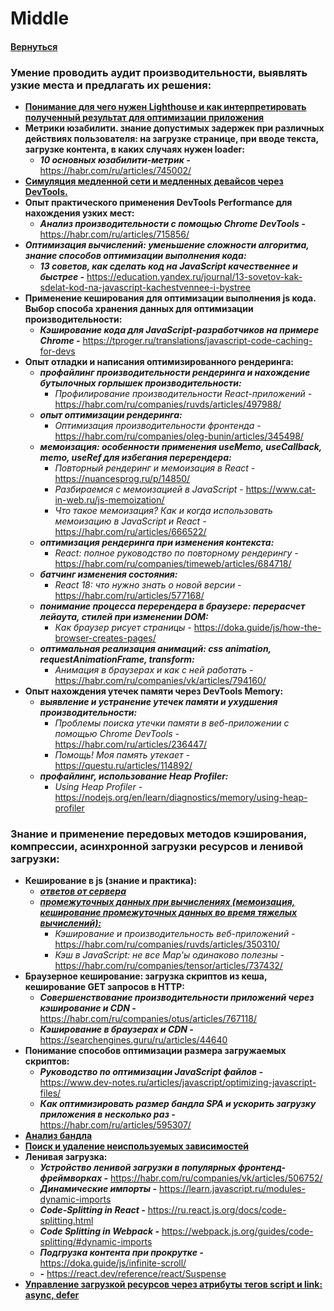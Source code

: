 # Middle

#### [Вернуться](../OPTIMIZATION.md)

### Умение проводить аудит производительности, выявлять узкие места и предлагать их решения:

- [**Понимание для чего нужен Lighthouse и как интерпретировать полученный результат для оптимизации приложения**](https://www.notion.so/Level-2-87c4c91bb49742f0b8b1cc8f4a53dd20?pvs=21)
- **Метрики юзабилити. знание допустимых задержек при различных действиях пользователя: на загрузке странице, при вводе текста, загрузке контента, в каких случаях нужен loader:**
  - **_10 основных юзабилити-метрик -_** https://habr.com/ru/articles/745002/
- [**Симуляция медленной сети и медленных девайсов через DevTools.**](https://dandkim.com/simulate-slow-networks/test%20slow%20network%20connections/)
- **Опыт практического применения DevTools Performance для нахождения узких мест:**
  - **_Анализ производительности с помощью Chrome DevTools -_** https://habr.com/ru/articles/715856/
- **_Оптимизация вычислений: уменьшение сложности алгоритма, знание способов оптимизации выполнения кода:_**
  - **_13 советов, как сделать код на JavaScript качественнее и быстрее -_** https://education.yandex.ru/journal/13-sovetov-kak-sdelat-kod-na-javascript-kachestvennee-i-bystree
- **Применение кеширования для оптимизации выполнения js кода. Выбор способа хранения данных для оптимизации производительности:**
  - **_Кэширование кода для JavaScript-разработчиков на примере Chrome -_** https://tproger.ru/translations/javascript-code-caching-for-devs
- **Опыт отладки и написания оптимизированного рендеринга:**
  - **_профайлинг производительности рендеринга и нахождение бутылочных горлышек производительности:_**
    - _Профилирование производительности React-приложений -_ https://habr.com/ru/companies/ruvds/articles/497988/
  - **_опыт оптимизации рендеринга:_**
    - _Оптимизация производительности фронтенда -_ https://habr.com/ru/companies/oleg-bunin/articles/345498/
  - **_мемоизация: особенности применения useMemo, useCallback, memo, useRef для избегания перерендера:_**
    - _Повторный рендеринг и мемоизация в React -_ https://nuancesprog.ru/p/14850/
    - _Разбираемся с мемоизацией в JavaScript -_ https://www.cat-in-web.ru/js-memoization/
    - _Что такое мемоизация? Как и когда использовать мемоизацию в JavaScript и React -_ https://habr.com/ru/articles/666522/
  - **_оптимизация рендеринга при изменения контекста:_**
    - _React: полное руководство по повторному рендерингу -_ https://habr.com/ru/companies/timeweb/articles/684718/
  - **_батчинг изменения состояния:_**
    - _React 18: что нужно знать о новой версии -_ https://habr.com/ru/articles/577168/
  - **_понимание процесса перерендера в браузере: перерасчет лейаута, стилей при изменении DOM:_**
    - _Как браузер рисует страницы -_ https://doka.guide/js/how-the-browser-creates-pages/
  - **_оптимальная реализация анимаций: css animation, requestAnimationFrame, transform:_**
    - _Анимация в браузерах и как с ней работать -_ https://habr.com/ru/companies/vk/articles/794160/
- **Опыт нахождения утечек памяти через DevTools Memory:**
  - **_выявление и устранение утечек памяти и ухудшения производительности:_**
    - _Проблемы поиска утечки памяти в веб-приложении с помощью Chrome DevTools -_ https://habr.com/ru/articles/236447/
    - _Помощь! Моя память утекает -_ https://questu.ru/articles/114892/
  - **_профайлинг, использование Heap Profiler:_**
    - _Using Heap Profiler -_ https://nodejs.org/en/learn/diagnostics/memory/using-heap-profiler

### Знание и применение передовых методов кэширования, компрессии, асинхронной загрузки ресурсов и ленивой загрузки:

- **Кеширование в js (знание и практика):**
  - [**_ответов от сервера_**](https://developer.mozilla.org/ru/docs/Web/HTTP/Caching)
  - [**_промежуточных данных при вычислениях (мемоизация, кеширование промежуточных данных во время тяжелых вычислений):_**](Level%201%20b92a636b99b44cb3895d85355c235db5.md)
    - _Кэширование и производительность веб-приложений -_ https://habr.com/ru/companies/ruvds/articles/350310/
    - _Кэш в JavaScript: не все Map'ы одинаково полезны -_ https://habr.com/ru/companies/tensor/articles/737432/
- **Браузерное кеширование: загрузка скриптов из кеша, кеширование GET запросов в HTTP:**
  - **_Совершенствование производительности приложений через кэширование и CDN -_** https://habr.com/ru/companies/otus/articles/767118/
  - **_Кэширование в браузерах и CDN -_** https://searchengines.guru/ru/articles/44640
- **Понимание способов оптимизации размера загружаемых скриптов:**
  - **_Руководство по оптимизации JavaScript файлов -_** https://www.dev-notes.ru/articles/javascript/optimizing-javascript-files/
  - **_Как оптимизировать размер бандла SPA и ускорить загрузку приложения в несколько раз -_** https://habr.com/ru/articles/595307/
- [**Анализ бандла**](https://www.notion.so/Level-1-11815b84e03846b2b57e6bd76668469d?pvs=21)
- [**Поиск и удаление неиспользуемых зависимостей**](https://stackoverflow.com/questions/21417014/npm-command-to-uninstall-or-prune-unused-packages-in-node-js)
- **Ленивая загрузка:**
  - **_Устройство ленивой загрузки в популярных фронтенд-фреймворках -_** https://habr.com/ru/companies/vk/articles/506752/
  - **_Динамические импорты -_** https://learn.javascript.ru/modules-dynamic-imports
  - **_Code-Splitting in React -_** https://ru.react.js.org/docs/code-splitting.html
  - **_Code Splitting in Webpack -_** https://webpack.js.org/guides/code-splitting/#dynamic-imports
  - **_Подгрузка контента при прокрутке -_** https://doka.guide/js/infinite-scroll/
  - **_<Suspense> -_** https://react.dev/reference/react/Suspense
- [**Управление загрузкой ресурсов через атрибуты тегов script и link: async, defer**](https://www.notion.so/Level-1-f07a939ab5244ab9bd85663807cfd2d5?pvs=21)
